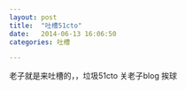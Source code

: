 ```yaml
---
layout: post
title:  "吐槽51cto"
date:   2014-06-13 16:06:50
categories: 吐槽

---
```

老子就是来吐槽的，，垃圾51cto 关老子blog 挨球

